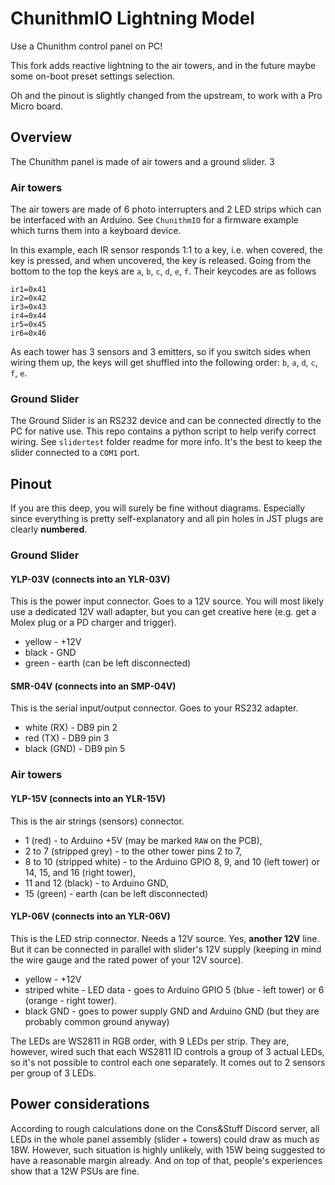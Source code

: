 # ChunithmIO Lightning Model

Use a Chunithm control panel on PC!

This fork adds reactive lightning to the air towers, and in the future maybe some on-boot preset settings selection.

Oh and the pinout is slightly changed from the upstream, to work with a Pro Micro board.

## Overview

The Chunithm panel is made of air towers and a ground slider.
3
### Air towers

The air towers are made of 6 photo interrupters and 2 LED strips which can be interfaced with an Arduino. See `ChunithmIO` for a firmware example which turns them into a keyboard device.

In this example, each IR sensor responds 1:1 to a key, i.e. when covered, the key is pressed, and when uncovered, the key is released. Going from the bottom to the top the keys are `a`, `b`, `c`, `d`, `e`, `f`. Their keycodes are as follows

```
ir1=0x41
ir2=0x42
ir3=0x43
ir4=0x44
ir5=0x45
ir6=0x46
```

As each tower has 3 sensors and 3 emitters, so if you switch sides when wiring them up, the keys will get shuffled into the following order: `b`, `a`, `d`, `c`, `f`, `e`.

### Ground Slider

The Ground Slider is an RS232 device and can be connected directly to the PC for native use. This repo contains a python script to help verify correct wiring. See `slidertest` folder readme for more info.
It's the best to keep the slider connected to a `COM1` port.

## Pinout

If you are this deep, you will surely be fine without diagrams. Especially since everything is pretty self-explanatory and all pin holes in JST plugs are clearly **numbered**.

### Ground Slider

#### YLP-03V (connects into an YLR-03V)

This is the power input connector. Goes to a 12V source. You will most likely use a dedicated 12V wall adapter, but you can get creative here (e.g. get a Molex plug or a PD charger and trigger).

- yellow - +12V
- black - GND
- green - earth (can be left disconnected)

#### SMR-04V (connects into an SMP-04V)

This is the serial input/output connector. Goes to your RS232 adapter.

- white (RX) - DB9 pin 2
- red (TX) - DB9 pin 3
- black (GND) - DB9 pin 5

### Air towers

#### YLP-15V (connects into an YLR-15V)

This is the air strings (sensors) connector. 

- 1 (red) - to Arduino +5V (may be marked `RAW` on the PCB),
- 2 to 7 (stripped grey) - to the other tower pins 2 to 7,
- 8 to 10 (stripped white) - to the Arduino GPIO 8, 9, and 10 (left tower) or 14, 15, and 16 (right tower),
- 11 and 12 (black) - to Arduino GND,
- 15 (green) - earth (can be left disconnected)

#### YLP-06V (connects into an YLR-06V)

This is the LED strip connector. Needs a 12V source. Yes, **another 12V** line. But it can be connected in parallel with slider's 12V supply (keeping in mind the wire gauge and the rated power of your 12V source).

- yellow - +12V
- striped white - LED data - goes to Arduino GPIO 5 (blue - left tower) or 6 (orange - right tower).
- black GND - goes to power supply GND and Arduino GND (but they are probably common ground anyway)

The LEDs are WS2811 in RGB order, with 9 LEDs per strip. They are, however, wired such that each WS2811 ID controls a group of 3 actual LEDs, so it's not possible to control each one separately. It comes out to 2 sensors per group of 3 LEDs.

## Power considerations

According to rough calculations done on the Cons&Stuff Discord server, all LEDs in the whole panel assembly (slider + towers) could draw as much as 18W. However, such situation is highly unlikely, with 15W being suggested to have a reasonable margin already. And on top of that, people's experiences show that a 12W PSUs are fine.
